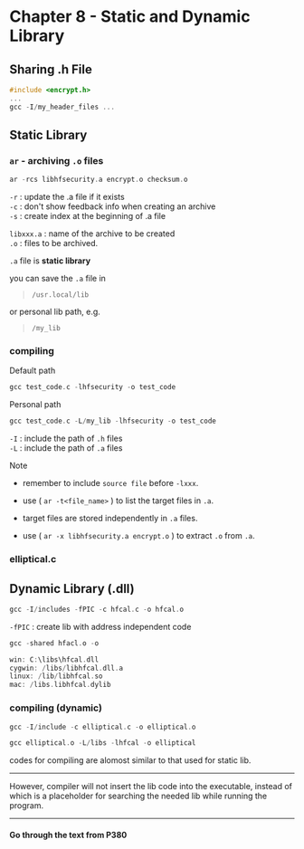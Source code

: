 # Chapter 8 - Static and Dynamic Library

## Sharing .h File

```c
#include <encrypt.h>
...
gcc -I/my_header_files ...
```

## Static Library

### `ar` - archiving `.o` files

```c
ar -rcs libhfsecurity.a encrypt.o checksum.o
```

`-r` : update the .a file if it exists  
`-c` : don't show feedback info when creating an archive  
`-s` : create index at the beginning of .a file

`libxxx.a` : name of the archive to be created  
`.o` : files to be archived.

`.a` file is **static library**

you can save the `.a` file in

>`/usr.local/lib`

or personal lib path, e.g.
> `/my_lib`

### compiling

Default path

```c
gcc test_code.c -lhfsecurity -o test_code
```

Personal path

```c
gcc test_code.c -L/my_lib -lhfsecurity -o test_code
```

`-I` : include the path of `.h` files  
`-L` : include the path of `.a` files

Note

* remember to include `source file` before `-lxxx`.

* use ( `ar -t<file_name>` ) to list the target files in `.a`.

* target files are stored independently in `.a` files.

* use ( `ar -x libhfsecurity.a encrypt.o` ) to extract `.o` from `.a`.

### elliptical.c

## Dynamic Library (.dll)

```c
gcc -I/includes -fPIC -c hfcal.c -o hfcal.o
```

`-fPIC` : create lib with address independent code

```c
gcc -shared hfacl.o -o

win: C:\libs\hfcal.dll
cygwin: /libs/libhfcal.dll.a
linux: /lib/libhfcal.so
mac: /libs.libhfcal.dylib
```

### compiling (dynamic)

```c
gcc -I/include -c elliptical.c -o elliptical.o

gcc elliptical.o -L/libs -lhfcal -o elliptical
```

codes for compiling are alomost similar to that used for static lib.

---

However, compiler will not insert the lib code into the executable, instead of which is a placeholder for searching the needed lib while running the program.

---

#### Go through the text from P380
